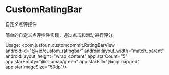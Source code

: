 # CustomRatingBar
自定义点评控件

简单的自定义点评控件实现，通过点击和滑动进行评分。

Usage:
 <com.jusfoun.customcommit.RatingBarView
        android:id="@+id/custom_ratingbar"
        android:layout_width="match_parent"
        android:layout_height="wrap_content"
        app:starCount="5"
        app:starEmpty="@mipmap/green"
        app:starFill="@mipmap/red"
        app:starImageSize="50dp"/>
